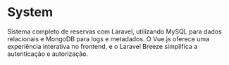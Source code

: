 # System
Sistema completo de reservas com Laravel, utilizando MySQL para dados relacionais e MongoDB para logs e metadados. O Vue.js oferece uma experiência interativa no frontend, e o Laravel Breeze simplifica a autenticação e autorização.
